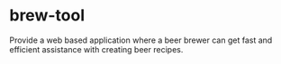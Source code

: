 # brew-tool
Provide a web based application where a beer brewer can get fast and efficient assistance with creating beer recipes. 
